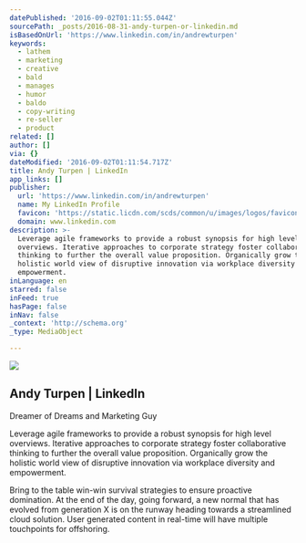```yaml
---
datePublished: '2016-09-02T01:11:55.044Z'
sourcePath: _posts/2016-08-31-andy-turpen-or-linkedin.md
isBasedOnUrl: 'https://www.linkedin.com/in/andrewturpen'
keywords:
  - lathem
  - marketing
  - creative
  - bald
  - manages
  - humor
  - baldo
  - copy-writing
  - re-seller
  - product
related: []
author: []
via: {}
dateModified: '2016-09-02T01:11:54.717Z'
title: Andy Turpen | LinkedIn
app_links: []
publisher:
  url: 'https://www.linkedin.com/in/andrewturpen'
  name: My LinkedIn Profile
  favicon: 'https://static.licdn.com/scds/common/u/images/logos/favicons/v1/favicon.ico'
  domain: www.linkedin.com
description: >-
  Leverage agile frameworks to provide a robust synopsis for high level
  overviews. Iterative approaches to corporate strategy foster collaborative
  thinking to further the overall value proposition. Organically grow the
  holistic world view of disruptive innovation via workplace diversity and
  empowerment.
inLanguage: en
starred: false
inFeed: true
hasPage: false
inNav: false
_context: 'http://schema.org'
_type: MediaObject

---
```

<article style=""><img src="https://imgflo.herokuapp.com/graph/vahj1ThiexotieMo/b832c7920ec89c4978b110ca642544df/noop.jpg?input=https%3A%2F%2Fmedia.licdn.com%2Fmpr%2Fmpr%2Fshrinknp_200_200%2FAAEAAQAAAAAAAAbxAAAAJGYyMjRiOTUyLTdlMDgtNDNiMy1hOGExLTlmZjVkNzZkYzRkMw.jpg" /><h1>Andy Turpen | LinkedIn</h1><p>Dreamer of Dreams and Marketing Guy</p></article>

Leverage agile frameworks to provide a robust synopsis for high level overviews. Iterative approaches to corporate strategy foster collaborative thinking to further the overall value proposition. Organically grow the holistic world view of disruptive innovation via workplace diversity and empowerment.

Bring to the table win-win survival strategies to ensure proactive domination. At the end of the day, going forward, a new normal that has evolved from generation X is on the runway heading towards a streamlined cloud solution. User generated content in real-time will have multiple touchpoints for offshoring.